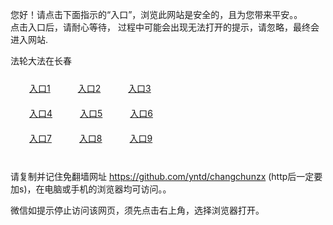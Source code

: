 您好！请点击下面指示的“入口”，浏览此网站是安全的，且为您带来平安。。 <br/>
点击入口后，请耐心等待， 过程中可能会出现无法打开的提示，请忽略，最终会进入网站. </br>

法轮大法在长春<br/>
<div style="padding:10px"><a style="margin:20px" target="_blank" href="https://d92i2i9m5pv6s.cloudfront.net/2Qpsp?kprmv" id="ccLink1" rel="nofollow">入口1</a> <a target="_blank" style="margin:20px" href="https://d3ozdo24h5i64c.cloudfront.net/2Qpsp?kvsegupw" id="ccLink2" rel="nofollow">入口2</a> <a style="margin:20px" target="_blank" href="https://d139f3w5pnx1y2.cloudfront.net/2Qpsp?xothuk" id="ccLink3" rel="nofollow">入口3</a></div>

<div style="padding:10px" ><a style="margin:20px" target="_blank" href="https://d92i2i9m5pv6s.cloudfront.net/2Qpsp?kprmv" id="ccLink4" rel="nofollow">入口4</a> <a style="margin:20px" href="https://d3ozdo24h5i64c.cloudfront.net/2Qpsp?kvsegupw" target="_blank" id="ccLink5" rel="nofollow">入口5</a> <a style="margin:20px" href="https://d139f3w5pnx1y2.cloudfront.net/2Qpsp?xothuk" target="_blank" id="ccLink6" rel="nofollow">入口6</a></div>

<div style="padding:10px"><a style="margin:20px" target="_blank" href="https://d92i2i9m5pv6s.cloudfront.net/2Qpsp?kprmv" id="ccLink7" rel="nofollow">入口7</a> <a style="margin:20px" href="https://d3ozdo24h5i64c.cloudfront.net/2Qpsp?kvsegupw" target="_blank" id="ccLink8" rel="nofollow">入口8</a> <a style="margin:20px" target="_blank" href="https://d139f3w5pnx1y2.cloudfront.net/2Qpsp?xothuk" id="ccLink9" rel="nofollow">入口9</a></div>

<br/>



请复制并记住免翻墙网址 https://github.com/yntd/changchunzx (http后一定要加s)，在电脑或手机的浏览器均可访问。。<br/>

微信如提示停止访问该网页，须先点击右上角，选择浏览器打开。
